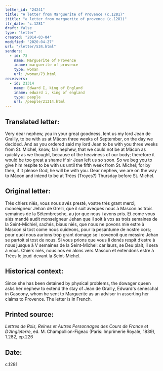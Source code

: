 ```yaml
---
letter_id: "24241"
title: "A letter from Marguerite of Provence (c.1281)"
ititle: "a letter from marguerite of provence (c.1281)"
ltr_date: "c.1281"
draft: false
type: "letter"
created: "2014-03-04"
modified: "2020-04-27"
url: "/letter/534.html"
senders:
  - id: 73
    name: Marguerite of Provence
    iname: marguerite of provence
    type: woman
    url: /woman/73.html
receivers:
  - id: 21314
    name: Edward I, king of England
    iname: edward i, king of england
    type: people
    url: /people/21314.html
---
```

<h2> Translated letter:</h2>Very dear nephew, you in your great goodness, lent us my lord Jean de Grailly, to be with us at Mâcon three weeks of September, on the day we decided.  And as you ordered said my lord Jean to be with you three weeks from St. Michel, know, fair nephew, that we could not be at Mâcon as quickly as we thought, because of the heaviness of our body; therefore it would be too great a shame if sir Jean left us so soon.  So we beg you to give him respite to be with us until the fifth week from St. Michel; for by then, if it please God, he will be with you.
Dear nephew, we are on the way to Mâcon and intend to be at Trèes (Troyes?) Thursday before St. Michel.
<h2 class="mt-4"> Original letter:</h2>Très chiers niés, vous nous avés presté, vostre très grant merci, monseigneur Jehan de Grelli, que il soit aveques nous à Mascon as trois semaines de la Sétembresche, au jor que nous i avons pris. Et come vous aiés mandé audit monseigneur Jehan que il soit à vos as trois semaines de la Seint-Michiel, sachés, biaus niés, que nous ne povons mie estre à Mascon si tost come nous cuideons, pour la pesantume de nostre cors; pour quoi nous aurions trop grant domage se i covenoit que messire Jehan se partoit si tost de nous. Si vous prions que vous li donés respit d’estre à nous jusque à V semaines de la Seint-Michel: car laurs, se Deu plait, il sera à vous. Chiers niés, nous nos en alons vers Mascon et entendons estre à Trèes le jeudi devant la Seint-Michel.
<h2 class="mt-4"> Historical context:</h2>Since she has been detained by physical problems, the dowager queen asks her nephew to extend the stay of Jean de Grailly, Edward's seneschal in Gascony, whom he sent to Marguerite as an advisor in asserting her claims to Provence.  The letter is in French.
<h2 class="mt-4"> Printed source:</h2><p><em>Lettres de Rois, Reines et Autres Personnages des Cours de France et D'Angleterre</em>, ed. M. Champollion-Figeac (Paris: Imprimerie Royale, 1839), 1.282, ep.226</p><h2 class="mt-4"> Date:</h2>c.1281